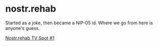 # nostr.rehab

Started as a joke, then became a NIP-05 id. Where we go from here is anyone's guess.


[Nostr.rehab TV Spot #1](https://nostr.build/p/nb3918.mp4)

